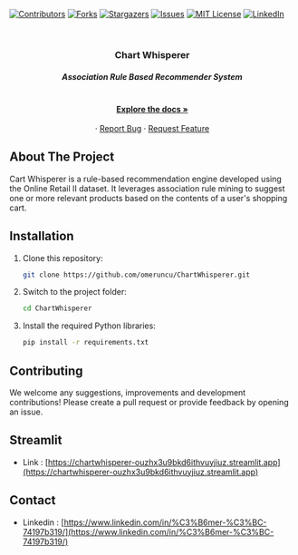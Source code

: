 [![Contributors][contributors-shield]][contributors-url]
[![Forks][forks-shield]][forks-url]
[![Stargazers][stars-shield]][stars-url]
[![Issues][issues-shield]][issues-url]
[![MIT License][license-shield]][license-url]
[![LinkedIn][linkedin-shield]][linkedin-url]

<!-- PROJECT LOGO -->
<br />
<p align="center">
  <a href="https://github.com/omeruncu/ChartWhisperer"></a>

  <h3 align="center">Chart Whisperer</h3>
  <h5 align="center">Association Rule Based Recommender System</h5>

  <p align="center">
    <br />
    <a href="https://github.com/omeruncu/ChartWhisperer"><strong>Explore the docs »</strong></a>
    <br />
    <br />
    ·
    <a href="https://github.com/omeruncu/ChartWhisperer/issues">Report Bug</a>
    ·
    <a href="https://github.com/omeruncu/ChartWhisperer/issues">Request Feature</a>
  </p>
</p>

<!-- ABOUT THE PROJECT -->
## About The Project

Cart Whisperer is a rule-based recommendation engine developed using the Online Retail II dataset. It leverages association rule mining to suggest one or more relevant products based on the contents of a user's shopping cart.

## Installation

1. Clone this repository:
   ```bash
   git clone https://github.com/omeruncu/ChartWhisperer.git
   ```
2. Switch to the project folder:
   ```bash
   cd ChartWhisperer
   ```
3. Install the required Python libraries:
   ```bash
   pip install -r requirements.txt
   ```

## Contributing

We welcome any suggestions, improvements and development contributions! Please create a pull request or provide feedback by opening an issue.

## Streamlit
* Link : [https://chartwhisperer-ouzhx3u9bkd6ithvuyjiuz.streamlit.app](https://chartwhisperer-ouzhx3u9bkd6ithvuyjiuz.streamlit.app)
<!-- CONTACT -->
## Contact

* Linkedin : [https://www.linkedin.com/in/%C3%B6mer-%C3%BC-74197b319/](https://www.linkedin.com/in/%C3%B6mer-%C3%BC-74197b319/)


<!-- MARKDOWN LINKS & IMAGES -->
<!-- https://www.markdownguide.org/basic-syntax/#reference-style-links -->
[contributors-shield]: https://img.shields.io/github/contributors/omeruncu/ChartWhisperer.svg?style=for-the-badge
[contributors-url]: https://github.com/omeruncu/ChartWhisperer/graphs/contributors
[forks-shield]: https://img.shields.io/github/forks/omeruncu/ChartWhisperer.svg?style=for-the-badge
[forks-url]: https://github.com/omeruncu/ChartWhisperer/network/members
[stars-shield]: https://img.shields.io/github/stars/omeruncu/ChartWhisperer.svg?style=for-the-badge
[stars-url]: https://github.com/omeruncu/ChartWhisperer/stargazers
[issues-shield]: https://img.shields.io/github/issues/omeruncu/ChartWhisperer.svg?style=for-the-badge
[issues-url]: https://github.com/omeruncu/ChartWhisperer/issues
[license-shield]: https://img.shields.io/github/license/omeruncu/ChartWhisperer.svg?style=for-the-badge
[license-url]: https://github.com/omeruncu/ChartWhisperer/blob/master/LICENSE.txt
[linkedin-shield]: https://img.shields.io/badge/-LinkedIn-black.svg?style=for-the-badge&logo=linkedin&colorB=555
[linkedin-url]: https://www.linkedin.com/in/%C3%B6mer-%C3%BC-74197b319/
